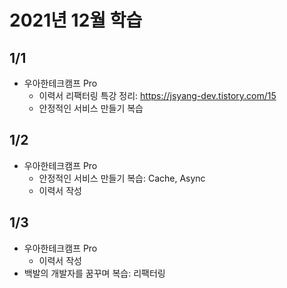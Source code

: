 # 2021년 12월 학습

## 1/1

- 우아한테크캠프 Pro
  - 이력서 리팩터링 특강 정리: <https://jsyang-dev.tistory.com/15>
  - 안정적인 서비스 만들기 복습

## 1/2

- 우아한테크캠프 Pro
  - 안정적인 서비스 만들기 복습: Cache, Async
  - 이력서 작성

## 1/3

- 우아한테크캠프 Pro
  - 이력서 작성
- 백발의 개발자를 꿈꾸며 복습: 리팩터링
